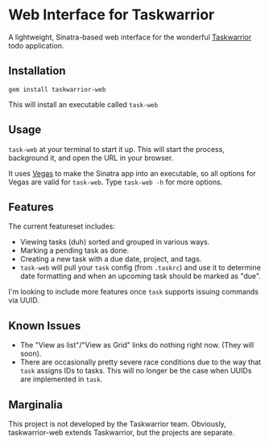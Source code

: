 # Web Interface for Taskwarrior

A lightweight, Sinatra-based web interface for the
wonderful [Taskwarrior](http://taskwarrior.org/) todo application.

## Installation

`gem install taskwarrior-web`

This will install an executable called `task-web`

## Usage

`task-web` at your terminal to start it up. This will start the process,
background it, and open the URL in your browser.

It uses [Vegas](https://github.com/quirkey/vegas/) to make the Sinatra app into
an executable, so all options for Vegas are valid for `task-web`. Type
`task-web -h` for more options.

## Features

The current featureset includes:

* Viewing tasks (duh) sorted and grouped in various ways.
* Marking a pending task as done.
* Creating a new task with a due date, project, and tags.
* `task-web` will pull your `task` config (from `.taskrc`) and use it to
  determine date formatting and when an upcoming task should be marked as
  "due".

I'm looking to include more features once `task` supports issuing commands via
UUID.

## Known Issues

* The "View as list"/"View as Grid" links do nothing right now. (They will
  soon).
* There are occasionally pretty severe race conditions due to the way that
  `task` assigns IDs to tasks. This will no longer be the case when UUIDs are
  implemented in `task`.

## Marginalia

This project is not developed by the Taskwarrior team. Obviously,
taskwarrior-web extends Taskwarrior, but the projects are separate.
